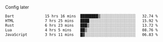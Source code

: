<!-- ## Hi there 👋 -->
Config later

<!--
**rickrck/rickrck** is a ✨ _special_ ✨ repository because its `README.md` (this file) appears on your GitHub profile.

Here are some ideas to get you started:

- 🔭 I’m currently working on ...
- 🌱 I’m currently learning ...
- 👯 I’m looking to collaborate on ...
- 🤔 I’m looking for help with ...
- 💬 Ask me about ...
- 📫 How to reach me: ...
- 😄 Pronouns: ...
- ⚡ Fun fact: ...
-->

<!--START_SECTION:waka-->

```txt
Dart              15 hrs 16 mins  ████████▒░░░░░░░░░░░░░░░░   32.74 %
HTML              7 hrs 25 mins   ████░░░░░░░░░░░░░░░░░░░░░   15.92 %
Rust              6 hrs 23 mins   ███▒░░░░░░░░░░░░░░░░░░░░░   13.72 %
Lua               4 hrs 5 mins    ██▒░░░░░░░░░░░░░░░░░░░░░░   08.76 %
JavaScript        3 hrs 11 mins   █▓░░░░░░░░░░░░░░░░░░░░░░░   06.83 %
```

<!--END_SECTION:waka-->

